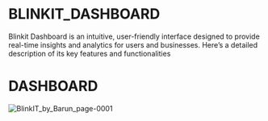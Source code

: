 # BLINKIT_DASHBOARD
Blinkit Dashboard is an intuitive, user-friendly interface designed to provide real-time insights and analytics for users and businesses. Here’s a detailed description of its key features and functionalities
# DASHBOARD 
![BlinkIT_by_Barun_page-0001](https://github.com/user-attachments/assets/800acfad-21cd-4dcb-b19c-d4af8eb737d9)
